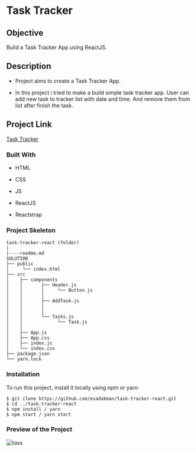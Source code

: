 # Task Tracker

## Objective

Build a Task Tracker App using ReactJS.

## Description

- Project aims to create a Task Tracker App.

- In this project i tried to make a build simple task tracker app. User can add new task to tracker list with date and time. And remove them from list after finish the task.


## Project Link

[Task Tracker](https://task-masterr.netlify.app/)


### Built With

- HTML

- CSS

- JS

- ReactJS

- Reactstrap


### Project Skeleton

```
task-tracker-react (folder)
|
|----readme.md
SOLUTION
├── public
│     └── index.html
├── src
│    ├── components
│    │       ├── Header.js
│    │       │     └── Button.js
│    │       │
│    │       ├── AddTask.js
│    │       │
│    │       │
│    │       └── Tasks.js
│    │             └── Task.js
│    │
│    ├── App.js
│    ├── App.css
│    ├── index.js
│    └── index.css
├── package.json
└── yarn.lock
```

### Installation

To run this project, install it locally using npm or yarn:

```
$ git clone https://github.com/esadakman/task-tracker-react.git
$ cd ../task-tracker-react
$ npm install / yarn
$ npm start / yarn start
```

 
### Preview of the Project 

![tass](https://user-images.githubusercontent.com/98649983/178139721-7af5cb23-07e3-4b42-bb3b-e099bfee768c.gif)
